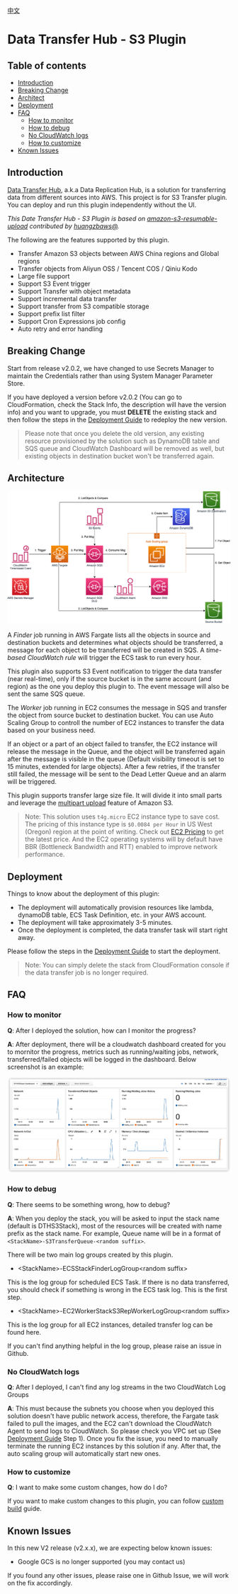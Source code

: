 
[中文](./README_CN.md)

# Data Transfer Hub - S3 Plugin

## Table of contents
* [Introduction](#introduction)
* [Breaking Change](#breaking-change)
* [Architect](#architect)
* [Deployment](#deployment)
* [FAQ](#faq)
  * [How to monitor](#how-to-monitor)
  * [How to debug](#how-to-debug)
  * [No CloudWatch logs](#no-cloudwatch-logs)
  * [How to customize](#how-to-customize)
* [Known Issues](#known-issues)


## Introduction

[Data Transfer Hub](https://github.com/awslabs/aws-data-replication-hub), a.k.a Data Replication Hub, is a solution for transferring data from different sources into AWS. This project is for S3 Transfer plugin. You can deploy and run this plugin independently without the UI. 

_This Date Transfer Hub - S3 Plugin is based on [amazon-s3-resumable-upload](https://github.com/aws-samples/amazon-s3-resumable-upload) contributed by [huangzbaws@](https://github.com/huangzbaws)._

The following are the features supported by this plugin.

- Transfer Amazon S3 objects between AWS China regions and Global regions
- Transfer objects from Aliyun OSS / Tencent COS / Qiniu Kodo
- Large file support
- Support S3 Event trigger
- Support Transfer with object metadata
- Support incremental data transfer
- Support transfer from S3 compatible storage
- Support prefix list filter
- Support Cron Expressions job config
- Auto retry and error handling


## Breaking Change

Start from release v2.0.2, we have changed to use Secrets Manager to maintain the Credentials rather than using System Manager Parameter Store.  

If you have deployed a version before v2.0.2 (You can go to CloudFormation, check the Stack Info, the description will have the version info) and you want to upgrade, you must **DELETE** the existing stack and then follow the steps in the [Deployment Guide](./docs/DEPLOYMENT_EN.md) to redeploy the new version.

> Please note that once you delete the old version, any existing resource provisioned by the solution such as DynamoDB table and SQS queue and CloudWatch Dashboard will be removed as well, but existing objects in destination bucket won't be transferred again.

## Architecture

![S3 Plugin Architecture](s3-plugin-architect.png)

A *Finder* job running in AWS Fargate lists all the objects in source and destination buckets and determines what objects should be transferred, a message for each object to be transferred will be created in SQS. A *time-based CloudWatch rule* will trigger the ECS task to run every hour. 

This plugin also supports S3 Event notification to trigger the data transfer (near real-time), only if the source bucket is in the same account (and region) as the one you deploy this plugin to. The event message will also be sent the same SQS queue.

The *Worker* job running in EC2 consumes the message in SQS and transfer the object from source bucket to destination bucket. You can use Auto Scaling Group to controll the number of EC2 instances to transfer the data based on your business need.

If an object or a part of an object failed to transfer, the EC2 instance will release the message in the Queue, and the object will be transferred again after the message is visible in the queue (Default visibility timeout is set to 15 minutes, extended for large objects). After a few retries, if the transfer still failed, the message will be sent to the Dead Letter Queue and an alarm will be triggered.

This plugin supports transfer large size file. It will divide it into small parts and leverage the [multipart upload](https://docs.aws.amazon.com/AmazonS3/latest/dev/mpuoverview.html) feature of Amazon S3.

> Note: This solution uses `t4g.micro` EC2 instance type to save cost. The pricing of this instance type is `$0.0084 per Hour` in US West (Oregon) region at the point of writing. Check out [EC2 Pricing](https://aws.amazon.com/ec2/pricing/on-demand/) to get the latest price. And the EC2 operating systems will by default have BBR (Bottleneck Bandwidth and RTT) enabled to improve network performance.


## Deployment

Things to know about the deployment of this plugin:

- The deployment will automatically provision resources like lambda, dynamoDB table, ECS Task Definition, etc. in your AWS account.
- The deployment will take approximately 3-5 minutes.
- Once the deployment is completed, the data transfer task will start right away.

Please follow the steps in the [Deployment Guide](./docs/DEPLOYMENT_EN.md) to start the deployment.

> Note: You can simply delete the stack from CloudFormation console if the data transfer job is no longer required.


## FAQ

### How to monitor

**Q**: After I deployed the solution, how can I monitor the progress?

**A**: After deployment, there will be a cloudwatch dashboard created for you to mornitor the progress, metrics such as running/waiting jobs, network, transferred/failed objects will be logged in the dashboard. Below screenshot is an example:

![Cloudwatch Dashboard Example](docs/dashboard.png)

### How to debug

**Q**: There seems to be something wrong, how to debug?

**A**: When you deploy the stack, you will be asked to input the stack name (default is DTHS3Stack), most of the resources will be created with name prefix as the stack name.  For example, Queue name will be in a format of `<StackName>-S3TransferQueue-<random suffix>`.

There will be two main log groups created by this plugin.

- &lt;StackName&gt;-ECSStackFinderLogGroup&lt;random suffix&gt;

This is the log group for scheduled ECS Task. If there is no data transferred, you should check if something is wrong in the ECS task log. This is the first step.

- &lt;StackName&gt;-EC2WorkerStackS3RepWorkerLogGroup&lt;random suffix&gt;

This is the log group for all EC2 instances, detailed transfer log can be found here.

If you can't find anything helpful in the log group, please raise an issue in Github.

### No CloudWatch logs

**Q**: After I deployed, I can't find any log streams in the two CloudWatch Log Groups

**A**: This must because the subnets you choose when you deployed this solution doesn't have public network access, therefore, the Fargate task failed to pull the images, and the EC2 can't download the CloudWatch Agent to send logs to CloudWatch.  So please check you VPC set up (See [Deployment Guide](./docs/DEPLOYMENT_EN.md) Step 1). Once you fix the issue, you need to manually terminate the running EC2 instances by this solution if any. After that, the auto scaling group will automatically start new ones.


### How to customize

**Q**: I want to make some custom changes, how do I do?

If you want to make custom changes to this plugin, you can follow [custom build](./docs/CUSTOM_BUILD.md) guide.


## Known Issues

In this new V2 release (v2.x.x), we are expecting below known issues:

- Google GCS is no longer supported (you may contact us)

If you found any other issues, please raise one in Github Issue, we will work on the fix accordingly.
